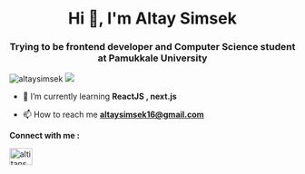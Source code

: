
<h1 align="center">Hi 👋, I'm Altay Simsek</h1>  
<h3 align="center">Trying to be frontend developer and Computer Science student at Pamukkale University</h3>  
  
<p align="left"> <img src="https://komarev.com/ghpvc/?username=altaysimsek&label=Profile%20views&color=00ad0c&style=flat" alt="altaysimsek" /> <a href='https://findmentor.network/peer/altay-simsek'>  <img src="https://img.shields.io/badge/Find%20Mentor-I'm%20a%20mentee-blueviolet">  <a/></p>  

  
- 🌱 I’m currently learning **ReactJS , next.js**  
  
- 📫 How to reach me **altaysimsek16@gmail.com**  
  
**Connect with me :**  

<p align="left">  
<a href="https://twitter.com/altitans" target="blank"><img align="center" src="https://cdn.jsdelivr.net/npm/simple-icons@3.0.1/icons/twitter.svg" alt="altitans" height="30" width="40" /></a>  
</p>  
   

